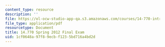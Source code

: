```yaml
---
content_type: resource
description: ''
file: https://ol-ocw-studio-app-qa.s3.amazonaws.com/courses/14-770-introduction-to-political-economy-fall-2017/1cf0648a97f89ecbf1235bd716a4bd2d_MIT14_770F17_finalexam.pdf
file_type: application/pdf
resourcetype: Document
title: 14.770 Spring 2012 Final Exam
uid: 1cf0648a-97f8-9ecb-f123-5bd716a4bd2d
---
```

